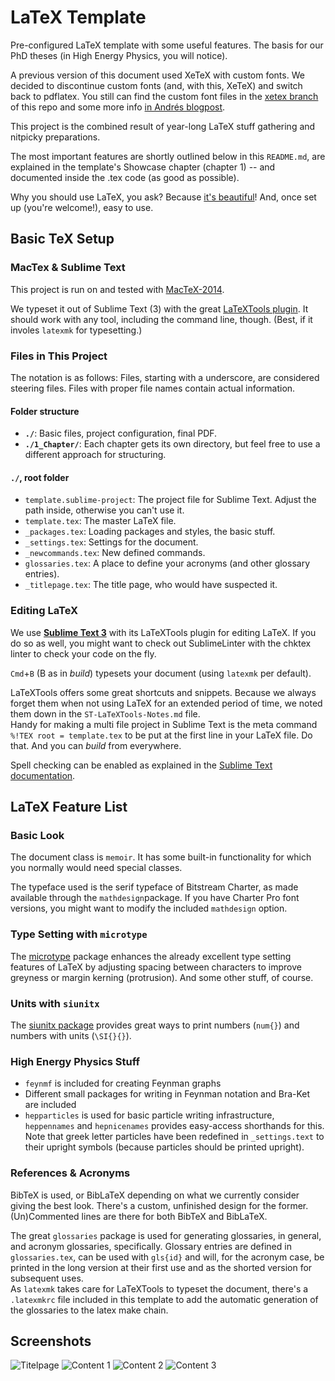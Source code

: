 # LaTeX Template

Pre-configured LaTeX template with some useful features. The basis for our PhD theses (in High Energy Physics, you will notice).

A previous version of this document used XeTeX with custom fonts. We decided to discontinue custom fonts (and, with this, XeTeX) and switch back to pdflatex. You still can find the custom font files in the [xetex branch](https://github.com/Nepomuk/LaTeX-Template/tree/xetex) of this repo and some more info [in Andrés blogpost](http://drlog.andregoerres.de/use-truetype-fonts-with-latex/).

This project is the combined result of year-long LaTeX stuff gathering and nitpicky preparations.

The most important features are shortly outlined below in this `README.md`, are explained in the template's Showcase chapter (chapter 1) -- and documented inside the .tex code (as good as possible).

Why you should use LaTeX, you ask? Because [it's beautiful](http://nitens.org/taraborelli/latex)! And, once set up (you're welcome!), easy to use.


## Basic TeX Setup
### MacTex & Sublime Text
This project is run on and tested with [MacTeX-2014](http://tug.org/mactex/).

We typeset it out of Sublime Text (3) with the great [LaTeXTools plugin](https://github.com/SublimeText/LaTeXTools). It should work with any tool, including the command line, though. (Best, if it involes `latexmk` for typesetting.)

### Files in This Project
The notation is as follows: Files, starting with a underscore, are considered steering files. Files with proper file names contain actual information.

#### Folder structure
* **`./`**: Basic files, project configuration, final PDF.
* **`./1_Chapter/`**: Each chapter gets its own directory, but feel free to use a different approach for structuring.


#### `./`, root folder
* `template.sublime-project`: The project file for Sublime Text. Adjust the path inside, otherwise you can't use it.
* `template.tex`: The master LaTeX file.
* `_packages.tex`: Loading packages and styles, the basic stuff.
* `_settings.tex`: Settings for the document.
* `_newcommands.tex`: New defined commands.
* `glossaries.tex`: A place to define your acronyms (and other glossary entries).
* `_titlepage.tex`: The title page, who would have suspected it.



### Editing LaTeX

We use **[Sublime Text 3](http://www.sublimetext.com/)** with its LaTeXTools plugin for editing LaTeX. If you do so as well, you might want to check out SublimeLinter with the chktex linter to check your code on the fly.

`Cmd`+`B` (B as in *build*) typesets your document (using `latexmk` per default).

LaTeXTools offers some great shortcuts and snippets. Because we always forget them when not using LaTeX for an extended period of time, we noted them down in the `ST-LaTeXTools-Notes.md` file.  
Handy for making a multi file project in Sublime Text is the meta command `%!TEX root = template.tex` to be put at the first line in your LaTeX file. Do that. And you can *build* from everywhere.

Spell checking can be enabled as explained in the [Sublime Text documentation](http://www.sublimetext.com/docs/2/spell_checking.html).

## LaTeX Feature List

### Basic Look
The document class is `memoir`. It has some built-in functionality for which you normally would need special classes.

The typeface used is the serif typeface of Bitstream Charter, as made available through the `mathdesign`package. If you have Charter Pro font versions, you might want to modify the included `mathdesign` option.

### Type Setting with `microtype`
The [microtype](http://ctan.org/tex-archive/macros/latex/contrib/microtype) package enhances the already excellent type setting features of LaTeX by adjusting spacing between characters to improve greyness or margin kerning (protrusion). And some other stuff, of course.

### Units with `siunitx`
The [siunitx package](http://www.ctan.org/pkg/siunitx) provides great ways to print numbers (`num{}`) and numbers with units (`\SI{}{}`).

### High Energy Physics Stuff
* `feynmf` is included for creating Feynman graphs
* Different small packages for writing in Feynman notation and Bra-Ket are included
* `hepparticles` is used for basic particle writing infrastructure, `heppennames` and `hepnicenames` provides easy-access shorthands for this. Note that greek letter particles have been redefined in `_settings.text` to their upright symbols (because particles should be printed upright).

### References & Acronyms
BibTeX is used, or BibLaTeX depending on what we currently consider giving the best look. There's a custom, unfinished design for the former.  
(Un)Commented lines are there for both BibTeX and BibLaTeX.

The great `glossaries` package is used for generating glossaries, in general, and acronym glossaries, specifically. Glossary entries are defined in `glossaries.tex`, can be used with `gls{id}` and will, for the acronym case, be printed in the long version at their first use and as the shorted version for subsequent uses.  
As `latexmk` takes care for LaTeXTools to typeset the document, there's a `.latexmkrc` file included in this template to add the automatic generation of the glossaries to the latex make chain.


## Screenshots
![Titelpage](https://raw.githubusercontent.com/Nepomuk/LaTeX-Template/master/exampleimages/template-0-shrunk.png "Titelpage")
![Content 1](https://raw.githubusercontent.com/Nepomuk/LaTeX-Template/master/exampleimages/template-4-shrunk.png "Content 1")
![Content 2](https://raw.githubusercontent.com/Nepomuk/LaTeX-Template/master/exampleimages/template-5-shrunk.png "Content 2")
![Content 3](https://raw.githubusercontent.com/Nepomuk/LaTeX-Template/master/exampleimages/template-6-shrunk.png "Content 4")
